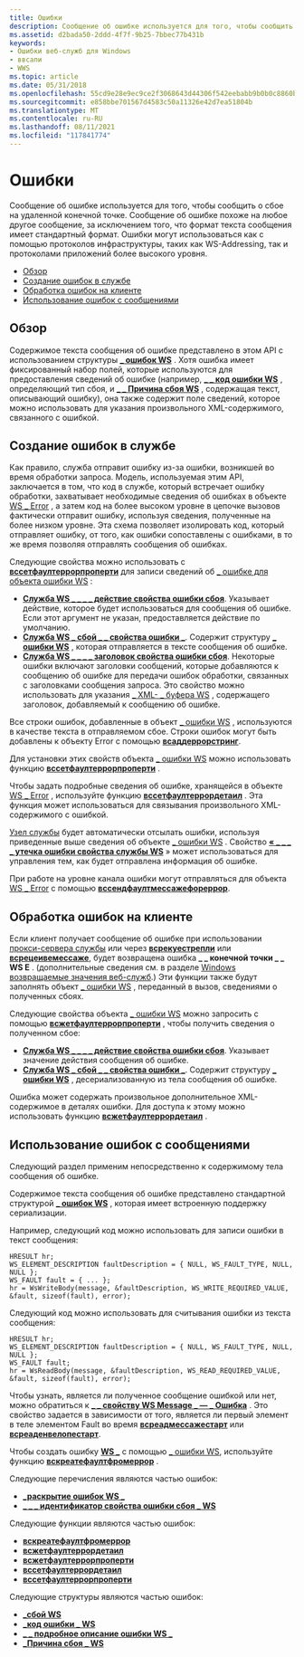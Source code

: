 ```yaml
---
title: Ошибки
description: Сообщение об ошибке используется для того, чтобы сообщить о сбое на удаленной конечной точке.
ms.assetid: d2bada50-2ddd-4f7f-9b25-7bbec77b431b
keywords:
- Ошибки веб-служб для Windows
- ввсапи
- WWS
ms.topic: article
ms.date: 05/31/2018
ms.openlocfilehash: 55cd9e28e9ec9ce2f3068643d44306f542eebabb9b0b0c8860b15e9e986b49b9
ms.sourcegitcommit: e858bbe701567d4583c50a11326e42d7ea51804b
ms.translationtype: MT
ms.contentlocale: ru-RU
ms.lasthandoff: 08/11/2021
ms.locfileid: "117841774"
---
```

# <a name="faults"></a>Ошибки

Сообщение об ошибке используется для того, чтобы сообщить о сбое на удаленной конечной точке. Сообщение об ошибке похоже на любое другое сообщение, за исключением того, что формат текста сообщения имеет стандартный формат. Ошибки могут использоваться как с помощью протоколов инфраструктуры, таких как WS-Addressing, так и протоколами приложений более высокого уровня.

-   [Обзор](#overview)
-   [Создание ошибок в службе](#generating-faults-in-a-service)
-   [Обработка ошибок на клиенте](#handling-faults-on-a-client)
-   [Использование ошибок с сообщениями](#using-faults-with-messages)

## <a name="overview"></a>Обзор

Содержимое текста сообщения об ошибке представлено в этом API с использованием структуры [**\_ ошибок WS**](/windows/desktop/api/WebServices/ns-webservices-ws_fault) . Хотя ошибка имеет фиксированный набор полей, которые используются для предоставления сведений об ошибке (например, [**\_ \_ код ошибки WS**](/windows/desktop/api/WebServices/ns-webservices-ws_fault_code) , определяющий тип сбоя, и [**\_ \_ Причина сбоя WS**](/windows/desktop/api/WebServices/ns-webservices-ws_fault_reason) , содержащая текст, описывающий ошибку), она также содержит поле сведений, которое можно использовать для указания произвольного XML-содержимого, связанного с ошибкой.

## <a name="generating-faults-in-a-service"></a>Создание ошибок в службе

Как правило, служба отправит ошибку из-за ошибки, возникшей во время обработки запроса. Модель, используемая этим API, заключается в том, что код в службе, который встречает ошибку обработки, захватывает необходимые сведения об ошибках в объекте [WS \_ Error](ws-error.md) , а затем код на более высоком уровне в цепочке вызовов фактически отправит ошибку, используя сведения, полученные на более низком уровне. Эта схема позволяет изолировать код, который отправляет ошибку, от того, как ошибки сопоставлены с ошибками, в то же время позволяя отправлять сообщения об ошибках.

Следующие свойства можно использовать с [**вссетфаултеррорпроперти**](/windows/desktop/api/WebServices/nf-webservices-wssetfaulterrorproperty) для записи сведений об [ \_ ошибке для объекта ошибки WS](ws-error.md) :

-   [**Служба WS \_ \_ \_ \_ действие свойства ошибки сбоя**](/windows/desktop/api/WebServices/ne-webservices-ws_fault_error_property_id). Указывает действие, которое будет использоваться для сообщения об ошибке. Если этот аргумент не указан, предоставляется действие по умолчанию.
-   [**Служба WS \_ сбой \_ \_ свойства ошибки \_**](/windows/desktop/api/WebServices/ne-webservices-ws_fault_error_property_id). Содержит структуру [**\_ ошибки WS**](/windows/desktop/api/WebServices/ns-webservices-ws_fault) , которая отправляется в тексте сообщения об ошибке.
-   [**Служба WS \_ \_ \_ \_ заголовок свойства ошибки сбоя**](/windows/desktop/api/WebServices/ne-webservices-ws_fault_error_property_id). Некоторые ошибки включают заголовки сообщений, которые добавляются к сообщению об ошибке для передачи ошибок обработки, связанных с заголовками сообщения запроса. Это свойство можно использовать для указания [ \_ XML- \_ буфера WS](ws-xml-buffer.md) , содержащего заголовок, добавляемый к сообщению об ошибке.

Все строки ошибок, добавленные в объект [ \_ ошибки WS](ws-error.md) , используются в качестве текста в отправляемом сбое. Строки ошибок могут быть добавлены к объекту Error с помощью [**всаддеррорстринг**](/windows/desktop/api/WebServices/nf-webservices-wsadderrorstring).

Для установки этих свойств объекта [ \_ ошибки WS](ws-error.md) можно использовать функцию [**вссетфаултеррорпроперти**](/windows/desktop/api/WebServices/nf-webservices-wssetfaulterrorproperty) .

Чтобы задать подробные сведения об ошибке, хранящейся в объекте [WS \_ Error](ws-error.md) , используйте функцию [**вссетфаултеррордетаил**](/windows/desktop/api/WebServices/nf-webservices-wssetfaulterrordetail) . Эта функция может использоваться для связывания произвольного XML-содержимого с ошибкой.

[Узел службы](service-host.md) будет автоматически отсылать ошибки, используя приведенные выше сведения об объекте [ \_ ошибки WS](ws-error.md) . Свойство [**« \_ \_ \_ \_ утечка ошибки свойства службы WS**](/windows/desktop/api/WebServices/ne-webservices-ws_service_property_id) » может использоваться для управления тем, как будет отправлена информация об ошибке.

При работе на уровне канала ошибки могут отправляться для объекта [WS \_ Error](ws-error.md) с помощью [**вссендфаултмессажефореррор**](/windows/desktop/api/WebServices/nf-webservices-wssendfaultmessageforerror).

## <a name="handling-faults-on-a-client"></a>Обработка ошибок на клиенте

Если клиент получает сообщение об ошибке при использовании [прокси-сервера службы](service-proxy.md) или через [**всрекуестрепли**](/windows/desktop/api/WebServices/nf-webservices-wsrequestreply) или [**всрецеивемессаже**](/windows/desktop/api/WebServices/nf-webservices-wsreceivemessage), будет возвращена ошибка **\_ \_ конечной точки \_ \_ WS E** . (дополнительные сведения см. в разделе [Windows возвращаемые значения веб-служб](windows-web-services-return-values.md).) Эти функции также будут заполнять объект [ \_ ошибки WS](ws-error.md) , переданный в вызов, сведениями о полученных сбоях.

Следующие свойства объекта [ \_ ошибки WS](ws-error.md) можно запросить с помощью [**всжетфаултеррорпроперти**](/windows/desktop/api/WebServices/nf-webservices-wsgetfaulterrorproperty) , чтобы получить сведения о полученном сбое:

-   [**Служба WS \_ \_ \_ \_ действие свойства ошибки сбоя**](/windows/desktop/api/WebServices/ne-webservices-ws_fault_error_property_id). Указывает значение действия сообщения об ошибке.
-   [**Служба WS \_ сбой \_ \_ свойства ошибки \_**](/windows/desktop/api/WebServices/ne-webservices-ws_fault_error_property_id). Содержит структуру [**\_ ошибки WS**](/windows/desktop/api/WebServices/ns-webservices-ws_fault) , десериализованную из тела сообщения об ошибке.

Ошибка может содержать произвольное дополнительное XML-содержимое в деталях ошибки. Для доступа к этому можно использовать функцию [**всжетфаултеррордетаил**](/windows/desktop/api/WebServices/nf-webservices-wsgetfaulterrordetail) .

## <a name="using-faults-with-messages"></a>Использование ошибок с сообщениями

Следующий раздел применим непосредственно к содержимому тела сообщения об ошибке.

Содержимое текста сообщения об ошибке представлено стандартной структурой [**\_ ошибок WS**](/windows/desktop/api/WebServices/ns-webservices-ws_fault) , которая имеет встроенную поддержку сериализации.

Например, следующий код можно использовать для записи ошибки в текст сообщения:

``` syntax
HRESULT hr;
WS_ELEMENT_DESCRIPTION faultDescription = { NULL, WS_FAULT_TYPE, NULL, NULL };
WS_FAULT fault = { ... };
hr = WsWriteBody(message, &faultDescription, WS_WRITE_REQUIRED_VALUE, &fault, sizeof(fault), error);
```

Следующий код можно использовать для считывания ошибки из текста сообщения:

``` syntax
HRESULT hr;
WS_ELEMENT_DESCRIPTION faultDescription = { NULL, WS_FAULT_TYPE, NULL, NULL };
WS_FAULT fault;
hr = WsReadBody(message, &faultDescription, WS_READ_REQUIRED_VALUE, &fault, sizeof(fault), error);
```

Чтобы узнать, является ли полученное сообщение ошибкой или нет, можно обратиться к [**\_ \_ свойству WS Message \_ — \_ Ошибка**](/windows/desktop/api/WebServices/ne-webservices-ws_message_property_id) . Это свойство задается в зависимости от того, является ли первый элемент в теле элементом Fault во время [**всреадмессажестарт**](/windows/desktop/api/WebServices/nf-webservices-wsreadmessagestart) или [**всреаденвелопестарт**](/windows/desktop/api/WebServices/nf-webservices-wsreadenvelopestart).

Чтобы создать ошибку [**WS \_**](/windows/desktop/api/WebServices/ns-webservices-ws_fault) с помощью [ \_ ошибки WS](ws-error.md), используйте функцию [**вскреатефаултфромеррор**](/windows/desktop/api/WebServices/nf-webservices-wscreatefaultfromerror) .

Следующие перечисления являются частью ошибок:

-   [**\_раскрытие ошибок WS \_**](/windows/desktop/api/WebServices/ne-webservices-ws_fault_disclosure)
-   [**\_ \_ \_ идентификатор свойства ошибки сбоя \_ WS**](/windows/desktop/api/WebServices/ne-webservices-ws_fault_error_property_id)

Следующие функции являются частью ошибок:

-   [**вскреатефаултфромеррор**](/windows/desktop/api/WebServices/nf-webservices-wscreatefaultfromerror)
-   [**всжетфаултеррордетаил**](/windows/desktop/api/WebServices/nf-webservices-wsgetfaulterrordetail)
-   [**всжетфаултеррорпроперти**](/windows/desktop/api/WebServices/nf-webservices-wsgetfaulterrorproperty)
-   [**вссетфаултеррордетаил**](/windows/desktop/api/WebServices/nf-webservices-wssetfaulterrordetail)
-   [**вссетфаултеррорпроперти**](/windows/desktop/api/WebServices/nf-webservices-wssetfaulterrorproperty)

Следующие структуры являются частью ошибок:

-   [**\_сбой WS**](/windows/desktop/api/WebServices/ns-webservices-ws_fault)
-   [**\_код ошибки \_ WS**](/windows/desktop/api/WebServices/ns-webservices-ws_fault_code)
-   [**\_ \_ подробное описание ошибки WS \_**](/windows/desktop/api/WebServices/ns-webservices-ws_fault_detail_description)
-   [**\_Причина сбоя \_ WS**](/windows/desktop/api/WebServices/ns-webservices-ws_fault_reason)

 

 





